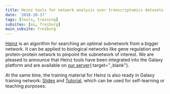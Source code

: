```yaml
---
title: Heinz tools for network analysis over transcriptomics datasets
date: '2018-10-17'
tags: [tools, training]
subsites: [eu, freiburg]
main_subsite: freiburg
---
```


[Heinz](https://github.com/ls-cwi/heinz) is an algorithm for searching an optimal subnetwork from a bigger network. It can be applied to biological networks like gene regulation and protein-protein network to pinpoint the subnetwork of interest. We are pleased to announce that Heinz tools have been integrated into the Galaxy platform and are available on [our server](https://usegalaxy.eu/?tool_id=toolshed.g2.bx.psu.edu%2Frepos%2Fiuc%2Fheinz%2Fheinz_scoring){:target="_blank"}.

At the same time, the training material for Heinz is also ready in Galaxy training network: [Slides](https://galaxyproject.github.io/training-material/topics/transcriptomics/tutorials/network-analysis-with-heinz/slides.html) and [Tutorial](https://galaxyproject.github.io/training-material/topics/transcriptomics/tutorials/network-analysis-with-heinz/tutorial.html), which can be used for self-learning or teaching purposes.

